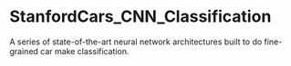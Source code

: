 # StanfordCars_CNN_Classification
A series of state-of-the-art neural network architectures built to do fine-grained car make classification.
